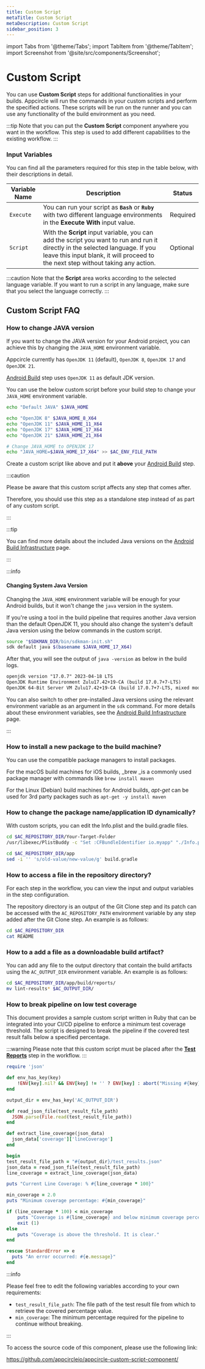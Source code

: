 ```yaml
---
title: Custom Script
metaTitle: Custom Script
metaDescription: Custom Script
sidebar_position: 3
---
```


import Tabs from '@theme/Tabs';
import TabItem from '@theme/TabItem';
import Screenshot from '@site/src/components/Screenshot';

# Custom Script

You can use **Custom Script** steps for additional functionalities in your builds. Appcircle will run the commands in your custom scripts and perform the specified actions. These scripts will be run on the runner and you can use any functionality of the build environment as you need.

:::tip
Note that you can put the **Custom Script** component anywhere you want in the workflow. This step is used to add different capabilities to the existing workflow.
:::

<Screenshot url='https://cdn.appcircle.io/docs/assets/BE2793-customScript.png' />

### Input Variables

You can find all the parameters required for this step in the table below, with their descriptions in detail.

<Screenshot url='https://cdn.appcircle.io/docs/assets/BE2793-customInput.png' />

| Variable Name  | Description                                    | Status   |  
|----------------|------------------------------------------------|----------|
| `Execute`      | You can run your script as **`Bash`** or **`Ruby`** with two different language environments in the **Execute With** input value. | Required |
| `Script`       | With the **Script** input variable, you can add the script you want to run and run it directly in the selected language. If you leave this input blank, it will proceed to the next step without taking any action. | Optional |

:::caution
Note that the **Script** area works according to the selected language variable. If you want to run a script in any language, make sure that you select the language correctly.
:::

## Custom Script FAQ

### How to change JAVA version

If you want to change the JAVA version for your Android project, you can achieve this by changing the `JAVA_HOME` environment variable.

Appcircle currently has `OpenJDK 11` (default), `OpenJDK 8`, `OpenJDK 17` and `OpenJDK 21`.

[Android Build](/workflows/android-specific-workflow-steps/build-and-test/android-build) step uses `OpenJDK 11` as default JDK version.

You can use the below custom script before your build step to change your `JAVA_HOME` environment variable.

```bash
echo "Default JAVA" $JAVA_HOME

echo "OpenJDK 8" $JAVA_HOME_8_X64
echo "OpenJDK 11" $JAVA_HOME_11_X64
echo "OpenJDK 17" $JAVA_HOME_17_X64
echo "OpenJDK 21" $JAVA_HOME_21_X64

# Change JAVA_HOME to OPENJDK 17
echo "JAVA_HOME=$JAVA_HOME_17_X64" >> $AC_ENV_FILE_PATH
```

Create a custom script like above and put it **above** your [Android Build](/workflows/android-specific-workflow-steps/build-and-test/android-build) step.

<Screenshot url="https://cdn.appcircle.io/docs/assets/workflow-android-change-java-workflow.png" />

<Screenshot url="https://cdn.appcircle.io/docs/assets/workflow-android-change-java-workflow-detail.png" />

:::caution

Please be aware that this custom script affects any step that comes after.

Therefore, you should use this step as a standalone step instead of as part of any custom script.

:::

:::tip

You can find more details about the included Java versions on the [Android Build Infrastructure](infrastructure/android-build-infrastructure#java-version) page.

:::

:::info

#### Changing System Java Version

Changing the `JAVA_HOME` environment variable will be enough for your Android builds, but it won't change the `java` version in the system.

If you're using a tool in the build pipeline that requires another Java version than the default OpenJDK 11, you should also change the system's default Java version using the below commands in the custom script.

```bash
source "$SDKMAN_DIR/bin/sdkman-init.sh"
sdk default java $(basename $JAVA_HOME_17_X64)
```

After that, you will see the output of `java -version` as below in the build logs.

```txt
openjdk version "17.0.7" 2023-04-18 LTS
OpenJDK Runtime Environment Zulu17.42+19-CA (build 17.0.7+7-LTS)
OpenJDK 64-Bit Server VM Zulu17.42+19-CA (build 17.0.7+7-LTS, mixed mode, sharing)
```

You can also switch to other pre-installed Java versions using the relevant environment variable as an argument in the `sdk` command. For more details about these environment variables, see the [Android Build Infrastructure](/infrastructure/android-build-infrastructure#java-version) page.

:::


### How to install a new package to the build machine?

You can use the compatible package managers to install packages.

For the macOS build machines for iOS builds, _brew _is a commonly used package manager with commands like `brew install maven`

For the Linux (Debian) build machines for Android builds, _apt-get_ can be used for 3rd party packages such as `apt-get -y install maven`



### How to change the package name/application ID dynamically?

With custom scripts, you can edit the Info.plist and the build.gradle files.

<Tabs>
  <TabItem value="ios" label="iOS" default>

   ```bash title="iOS sample for Info.plist"
cd $AC_REPOSITORY_DIR/Your-Target-Folder
/usr/libexec/PlistBuddy -c "Set :CFBundleIdentifier io.myapp" "./Info.plist"
```

  </TabItem>
  <TabItem value="android" label="Android">

```bash title="Android sample for build.gradle"
cd $AC_REPOSITORY_DIR/app
sed -i '' 's/old-value/new-value/g' build.gradle
```

  </TabItem>
</Tabs>

### How to access a file in the repository directory?

For each step in the workflow, you can view the input and output variables in the step configuration.

The repository directory is an output of the Git Clone step and its patch can be accessed with the `AC_REPOSITORY_PATH` environment variable by any step added after the Git Clone step. An example is as follows:


```bash
cd $AC_REPOSITORY_DIR
cat README
```
### How to a add a file as a downloadable build artifact?

You can add any file to the output directory that contain the build artifacts using the `AC_OUTPUT_DIR` environment variable. An example is as follows:


```bash
cd $AC_REPOSITORY_DIR/app/build/reports/
mv lint-results* $AC_OUTPUT_DIR/
```

### How to break pipeline on low test coverage

This document provides a sample custom script written in Ruby that can be integrated into your CI/CD pipeline to enforce a minimum test coverage threshold. The script is designed to break the pipeline if the covered test result falls below a specified percentage.

:::warning
Please note that this custom script must be placed after the [**Test Reports**](https://docs.appcircle.io/continuous-testing/android-testing/running-android-unit-tests#generating-test-report) step in the workflow.
:::

```ruby
require 'json'

def env_has_key(key)
    !ENV[key].nil? && ENV[key] != '' ? ENV[key] : abort("Missing #{key}.")
end

output_dir = env_has_key('AC_OUTPUT_DIR')

def read_json_file(test_result_file_path)
  JSON.parse(File.read(test_result_file_path))
end

def extract_line_coverage(json_data)
  json_data['coverage']['lineCoverage']
end

begin
test_result_file_path = "#{output_dir}/test_results.json"
json_data = read_json_file(test_result_file_path)
line_coverage = extract_line_coverage(json_data)

puts "Current Line Coverage: % #{line_coverage * 100}"

min_coverage = 2.0
puts "Minimum coverage percentage: #{min_coverage}"

if (line_coverage * 100) < min_coverage
    puts "Coverage is #{line_coverage} and below minimum coverage percentage given #{min_coverage}. \nExiting."
    exit (1)
else
    puts "Coverage is above the threshold. It is clear."
end

rescue StandardError => e
  puts "An error occurred: #{e.message}"
end
```

:::info

Please feel free to edit the following variables according to your own requirements:

- `test_result_file_path`: The file path of the test result file from which to retrieve the covered percentage value.
- `min_coverage`: The minimum percentage required for the pipeline to continue without breaking.

:::




To access the source code of this component, please use the following link:

https://github.com/appcircleio/appcircle-custom-script-component/